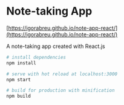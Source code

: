 # Note-taking App

[https://igorabreu.github.io/note-app-react/](https://igorabreu.github.io/note-app-react/)

A note-taking app created with React.js


``` bash
# install dependencies
npm install

# serve with hot reload at localhost:3000
npm start

# build for production with minification
npm build

```